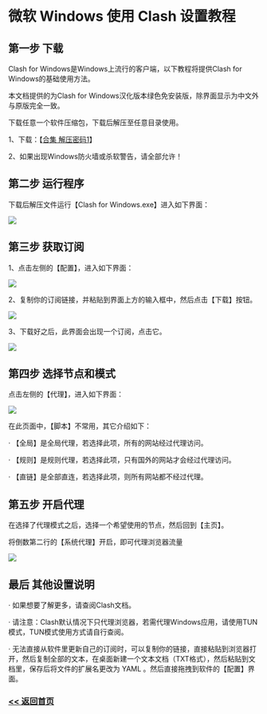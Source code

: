 # 微软 Windows 使用 Clash 设置教程

## 第一步 下载

Clash for Windows是Windows上流行的客户端，以下教程将提供Clash for Windows的基础使用方法。

本文档提供的为Clash for Windows汉化版本绿色免安装版，除界面显示为中文外与原版完全一致。

下载任意一个软件压缩包，下载后解压至任意目录使用。

1、下载：【[合集 解压密码1](https://pan.quark.cn/s/4ff9907e9d7e)】

2、如果出现Windows防火墙或杀软警告，请全部允许！

## 第二步 运行程序

下载后解压文件运行【Clash for Windows.exe】进入如下界面：

![](https://i.postimg.cc/KjxwSbWw/clash1.png)

## 第三步 获取订阅

1、点击左侧的【配置】，进入如下界面：

![](https://i.postimg.cc/Kvcw0ZBg/clash2.png)

2、复制你的订阅链接，并粘贴到界面上方的输入框中，然后点击【下载】按钮。

![](https://i.postimg.cc/2j7gdqbD/clash3.png)

3、下载好之后，此界面会出现一个订阅，点击它。

![](https://i.postimg.cc/Fzpqhq5R/clash4.png)

## 第四步 选择节点和模式

点击左侧的【代理】，进入如下界面：

![](https://i.postimg.cc/rFhbbvNZ/clash5.png)

在此页面中，【脚本】不常用，其它介绍如下：

· 【全局】是全局代理，若选择此项，所有的网站经过代理访问。

· 【规则】是规则代理，若选择此项，只有国外的网站才会经过代理访问。

· 【直链】是全部直连，若选择此项，则所有网站都不经过代理。

## 第五步 开启代理

在选择了代理模式之后，选择一个希望使用的节点，然后回到【主页】。

将倒数第二行的【系统代理】开启，即可代理浏览器流量

![](https://i.postimg.cc/4xq04VMz/clash6.png)

## 最后 其他设置说明

· 如果想要了解更多，请查阅Clash文档。

· 请注意：Clash默认情况下只代理浏览器，若需代理Windows应用，请使用TUN模式，TUN模式使用方式请自行查阅。

· 无法直接从软件里更新自己的订阅时，可以复制你的链接，直接粘贴到浏览器打开，然后复制全部的文本，在桌面新建一个文本文档（TXT格式），然后粘贴到文档里，保存后将文件的扩展名更改为 YAML 。然后直接拖拽到软件的【配置】界面。

### [<< 返回首页](https://github.com/iosrjk/xhj/)
